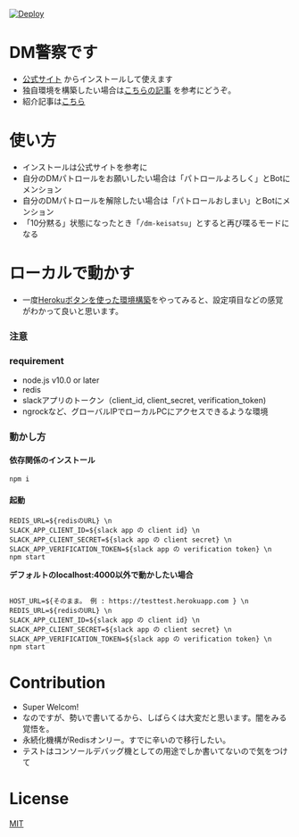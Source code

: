 
[![Deploy](https://www.herokucdn.com/deploy/button.png)](https://heroku.com/deploy?template=https://github.com/rockymanobi/dm-keisatsu)

# DM警察です

* [公式サイト](https://dm-keisatsu.herokuapp.com) からインストールして使えます
* 独自環境を構築したい場合は[こちらの記事](https://rocky-dev.kibe.la/shared/entries/4d1c1fd8-c2cb-4399-ab28-42380f812839) を参考にどうぞ。
* 紹介記事は[こちら](https://blog.rocky-manobi.com/entry/2019/12/09/235739)

# 使い方

* インストールは公式サイトを参考に
* 自分のDMパトロールをお願いしたい場合は「パトロールよろしく」とBotにメンション
* 自分のDMパトロールを解除したい場合は「パトロールおしまい」とBotにメンション
* 「10分黙る」状態になったとき「`/dm-keisatsu`」とすると再び喋るモードになる

# ローカルで動かす

* 一度[Herokuボタンを使った環境構築](https://rocky-dev.kibe.la/shared/entries/4d1c1fd8-c2cb-4399-ab28-42380f812839)をやってみると、設定項目などの感覚がわかって良いと思います。

### 注意

### requirement

* node.js v10.0 or later
* redis
* slackアプリのトークン（client_id, client_secret, verification_token)
* ngrockなど、グローバルIPでローカルPCにアクセスできるような環境

### 動かし方

#### 依存関係のインストール

```
npm i
```

#### 起動

```
REDIS_URL=${redisのURL} \n
SLACK_APP_CLIENT_ID=${slack app の client id} \n
SLACK_APP_CLIENT_SECRET=${slack app の client secret} \n
SLACK_APP_VERIFICATION_TOKEN=${slack app の verification token} \n
npm start
```


**デフォルトのlocalhost:4000以外で動かしたい場合**

```

HOST_URL=${そのまま。 例 : https://testtest.herokuapp.com } \n
REDIS_URL=${redisのURL} \n
SLACK_APP_CLIENT_ID=${slack app の client id} \n
SLACK_APP_CLIENT_SECRET=${slack app の client secret} \n
SLACK_APP_VERIFICATION_TOKEN=${slack app の verification token} \n
npm start
```

# Contribution

* Super Welcom!
* なのですが、勢いで書いてるから、しばらくは大変だと思います。闇をみる覚悟を。
* 永続化機構がRedisオンリー。すでに辛いので移行したい。
* テストはコンソールデバッグ機としての用途でしか書いてないので気をつけて

# License

[MIT](https://github.com/rockymanobi/dm-keisatsu/blob/master/LICENSE)

